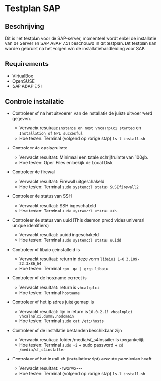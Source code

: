 # Testplan SAP #

## Beschrijving

Dit is het testplan voor de SAP-server, momenteel wordt enkel de installatie van de Server en SAP ABAP 7.51 beschouwd in dit testplan.
Dit testplan kan worden gebruikt na het volgen van de installatiehandleiding voor SAP.
 
Requirements
---
- VirtualBox
- OpenSUSE
- SAP ABAP 7.51

## Controle installatie

* Controleer of na het uitvoeren van de installatie de juiste uitvoer werd gegeven.
    * Verwacht resultaat:`Instance on host vhcalnplci started` en `Installation of NPL succesful`
    * Hoe testen: Terminal (volgend op vorige stap) `ls-l install.sh`

* Controleer de opslagruimte
    * Verwacht resultaat: Minimaal een totale schrijfruimte van 100gb.
    * Hoe testen: Open Files en bekijk de Local Disk 


* Controleer de firewall
    * Verwacht resultaat: Firewall uitgeschakeld
    * Hoe testen: Terminal `sudo systemctl status SuSEfirewall2`


* Controleer de status van SSH
    * Verwacht resultaat: SSH ingeschakeld
    * Hoe testen: Terminal `sudo systemctl status ssh`


* Controleer de status van uuid (This daemon procd vides universal unique identifiers)
    * Verwacht resultaat: uuidd ingeschakeld
    * Hoe testen: Terminal `sudo systemctl status uuidd`


* Controleer of libaio geinstallerd is
    * Verwacht resultaat: return in deze vorm `libaio1 1-0.3.109-22.3x86_64`
    * Hoe testen: Terminal `rpm -qa | grep libaio`
   
* Controleer of de hostname correct is
    * Verwacht resultaat: return is `vhcalnplci`
    * Hoe testen: Terminal `hostname`


* Controleer of het ip adres juist gemapt is
    * Verwacht resultaat: lijn in return is `10.0.2.15 vhcalnplci vhcalnplci.dummy.nodomain`
    * Hoe testen: Terminal `sudo cat /etc/hosts`


* Controleer of de installatie bestanden beschikbaar zijn
    * Verwacht resultaat: folder /media/sf_s4installer is toegankelijk
    * Hoe testen: Terminal `sudo -i` + sudo password + `cd /media/sf_s4installer`


* Controleer of het install.sh (installatiescript) execute permissies heeft.
    * Verwacht resultaat: -rwxrwx---
    * Hoe testen: Terminal (volgend op vorige stap) `ls-l install.sh`
